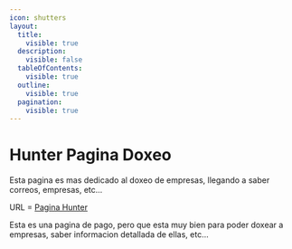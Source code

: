 ```yaml
---
icon: shutters
layout:
  title:
    visible: true
  description:
    visible: false
  tableOfContents:
    visible: true
  outline:
    visible: true
  pagination:
    visible: true
---
```


# Hunter Pagina Doxeo

Esta pagina es mas dedicado al doxeo de empresas, llegando a saber correos, empresas, etc...

URL = [Pagina Hunter](https://hunter.io)

Esta es una pagina de pago, pero que esta muy bien para poder doxear a empresas, saber informacion detallada de ellas, etc...
